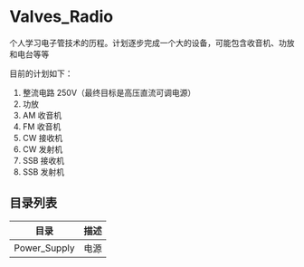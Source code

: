 # Valves_Radio
个人学习电子管技术的历程。计划逐步完成一个大的设备，可能包含收音机、功放和电台等等  

目前的计划如下：
1. 整流电路 250V（最终目标是高压直流可调电源）
2. 功放
3. AM 收音机
4. FM 收音机
5. CW 接收机
6. CW 发射机
7. SSB 接收机
8. SSB 发射机

## 目录列表
| 目录           | 描述   |
| ------------ | ---- |
| Power_Supply | 电源   |
